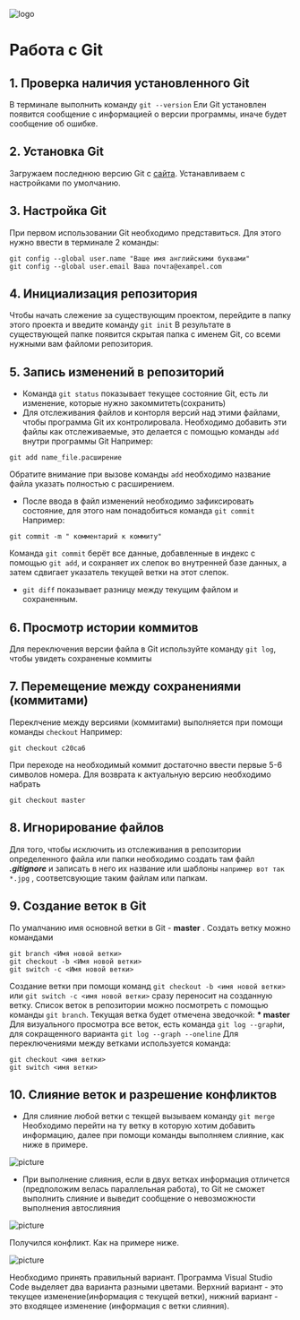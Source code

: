 ![logo](headergit.png)
# Работа с Git

## 1. Проверка наличия установленного Git
В терминале выполнить команду `git --version`
Ели Git установлен появится сообщение с информацией о версии программы, иначе будет сообщение об ошибке.

## 2. Установка Git
Загружаем последнюю версию Git с [сайта](https://git-scm.com/downloads).
Устанавливаем с настройками по умолчанию.

## 3. Настройка Git
При первом использовании Git необходимо представиться.
Для этого нужно ввести в терминале 2 команды:
```
git config --global user.name "Ваше имя английскими буквами"
git config --global user.email Ваша почта@exampel.com
```

## 4. Инициализация репозитория
Чтобы начать слежение за существующим проектом, перейдите в папку этого проекта и введите команду `git init`
В результате в существующей папке появится скрытая папка с именем Git, со всеми нужными вам файломи репозитория.

## 5. Запись изменений в репозиторий
* Команда `git status` показывает текущее состояние Git, есть ли изменение, которые нужно закоммитеть(сохранить)
* Для отслеживания файлов и конторля версий над этими файлами, чтобы программа Git их контролировала.
Необходимо добавить эти файлы как отслеживаемые, это делается с помощью команды `add` внутри программы Git
Например:
```
git add name_file.расширение
```
Обратите внимание при вызове команды `add` необходимо название файла указать полностью с расширением.
* После ввода в файл изменений необходимо зафиксировать состояние, для этого нам понадобиться команда `git commit`
Например:
```
git commit -m " комментарий к коммиту"
```
Команда `git commit` берёт все данные, добавленные в индекс с помощью `git add`, и сохраняет их слепок во внутренней базе данных, а затем сдвигает указатель текущей ветки на этот слепок.
* `git diff` показывает разницу между текущим файлом и сохраненным.

## 6. Просмотр истории коммитов
Для переключения  версии файла в Git используйте команду `git log`, чтобы увидеть сохраненые коммиты 

## 7. Перемещение между сохранениями (коммитами)
Переклчение между версиями (коммитами) выполняется при помощи команды `checkout`
Например:
```
git checkout c20ca6
```
При переходе на необходимый коммит достаточно ввести первые 5-6 символов номера.
Для возврата к актуальную версию необходимо набрать
```
git checkout master
```

## 8. Игнорирование файлов
Для того, чтобы исключить из отслеживания в репозитории определенного файла или папки необходимо создать там файл ***.gitignore*** и записать в него их название или шаблоны `например вот так *.jpg` , соответсвующие таким файлам или папкам.

## 9. Создание веток в Git
По умалчанию имя основной ветки в Git - **master** .
Создать ветку можно командами
```
git branch <Имя новой ветки>
git checkout -b <Имя новой ветки>
git switch -c <Имя новой ветки>
```
Cоздание ветки при помощи команд `git checkout -b <имя новой ветки>` или `git switch -c <имя новой ветки>` сразу переносит на созданную ветку.
Список веток в репозитории можно посмотреть с помощью команды `git branch`.
Текущая ветка будет отмечена зведочкой: **\* master**
Для визуального просмотра все веток, есть команда `git log --graph`и, для сокращенного варианта `git log --graph --oneline`
Для переключениями между ветками используется команда: 
```
git checkout <имя ветки>
git switch <имя ветки>
```

## 10. Слияние веток и разрешение конфликтов
* Для слияние любой ветки с текщей вызываем команду `git merge`
Необходимо перейти на ту ветку в которую хотим добавить информацию, далее при помощи команды выполняем слияние, как ниже в примере.

![picture](primer.png)
* При выполнение слияния, если в двух ветках информация отличется (предположим велась параллельная работа), то Git не сможет выполнить слияние и выведит сообщение о невозможности выполнения автослияния 

![picture](Auto_merging.png)

Получился конфликт. Как на примере ниже.

![picture](kinflikt.png)

Необходимо принять правильный вариант. Программа Visual Studio Code выделяет два варианта разными цветами.
 Верхний вариант - это текущее изменение(информация с текущей ветки), нижний вариант - это входящее изменение (информация с ветки слияния).


